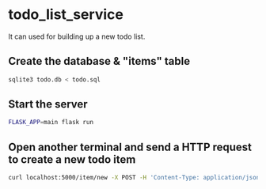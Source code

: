 # todo_list_service
It can used for building up a new todo list.

## Create the database & "items" table

```sh
sqlite3 todo.db < todo.sql
```

## Start the server

```sh
FLASK_APP=main flask run
```

## Open another terminal and send a HTTP request to create a new todo item

```sh
curl localhost:5000/item/new -X POST -H 'Content-Type: application/json' -d '{"item":"vance item 123"}'
```
